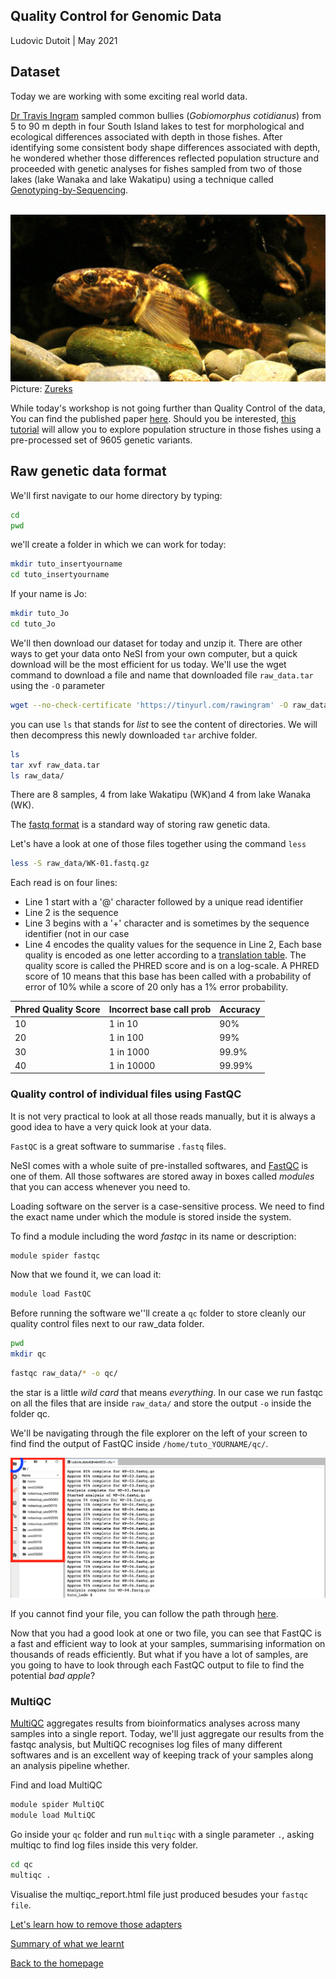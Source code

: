 ## Quality Control for Genomic Data

Ludovic Dutoit | May 2021

## Dataset

Today we are working with some exciting real world data. 

[Dr Travis Ingram](https://www.otago.ac.nz/zoology/staff/ingram.html) sampled common bullies (*Gobiomorphus cotidianus*) from 5 to 90 m depth in four South Island lakes to test for morphological and ecological differences associated with depth in those fishes. After identifying some consistent body shape differences associated with depth, he wondered whether those differences reflected population structure and proceeded with genetic analyses for fishes sampled from two of those lakes (lake Wanaka and  lake Wakatipu) using a technique called [Genotyping-by-Sequencing](https://sapac.illumina.com/techniques/sequencing/dna-sequencing/targeted-resequencing/genotyping-by-sequencing.html).

 <br><img src="img/Common_bully,_Gobiomorphus_cotidianus.png" alt="drawing" size="200"/>
Picture: [Zureks](https://en.wikipedia.org/wiki/Common_bully#/media/File:Common_bully,_Gobiomorphus_cotidianus.jpg)

While today's workshop is not going further than Quality Control of the data, You can find the published paper [here](https://cdnsciencepub.com/doi/abs/10.1139/cjfas-2020-0015). Should you be interested, [this tutorial](https://github.com/ldutoit/bully_gbs/blob/master/populationstructure_tuto/populationstructure_tuto.md) will allow you to explore population structure in those fishes using a pre-processed set of 9605 genetic variants.

## Raw genetic data format

We'll first navigate to our home directory by typing:

```bash
cd 
pwd
```

we'll create a folder in which we can work for today:

```bash
mkdir tuto_insertyourname
cd tuto_insertyourname
```

If your name is Jo:

```bash
mkdir tuto_Jo
cd tuto_Jo
```

We'll then download our dataset for today and unzip it. There are other ways to get your data onto NeSI from your own computer, but a quick download will be the most efficient for us today. We'll use the wget command to download a file and name that downloaded file `raw_data.tar` using the `-O` parameter

```bash
wget --no-check-certificate 'https://tinyurl.com/rawingram' -O raw_data.tar
```

you can use `ls` that stands for *list* to see the content of directories. We will then decompress this newly downloaded `tar` archive folder. 

```bash
ls
tar xvf raw_data.tar
ls raw_data/
```

There are 8 samples, 4 from lake Wakatipu (WK)and 4 from lake Wanaka (WK).

The [fastq format](https://medium.com/@robertopreste/phred-quality-score-2837415f0af) is a standard way of storing raw genetic data.

Let's have a look at one of those files together using the command ```less```

```bash
less -S raw_data/WK-01.fastq.gz
```


Each read is on four lines:

* Line 1 start with a '@' character followed by a unique read identifier
* Line 2 is the sequence
* Line 3 begins with a '+' character and is sometimes by the sequence identifier (not in our case
* Line 4 encodes the quality values for the sequence in Line 2, Each base quality is encoded as one letter according to a  [translation table](https://medium.com/@robertopreste/phred-quality-score-2837415f0af). The quality score is called the PHRED score and is on a log-scale. A PHRED score of 10 means that this base has been called with a probability of error of 10% while a score of 20 only has a 1% error probability.

| Phred Quality Score |Incorrect base call prob| Accuracy |
|---------------------|-------------------|--|
| 10                  | 1 in 10               |90%| 
| 20                  | 1 in 100           |99%|
| 30                  | 1 in 1000              |99.9%|
| 40                  | 1 in 10000             |99.99%|

### Quality control of individual files using FastQC

It is not very practical to look at all those reads manually, but it is always a good idea to have a very quick look at your data.

```FastQC``` is a great software to summarise `.fastq` files.

NeSI comes with a whole suite of pre-installed softwares, and [FastQC](https://www.bioinformatics.babraham.ac.uk/projects/fastqc/) is one of them. All those softwares are stored away in boxes called *modules* that you can access whenever you need to.

Loading software on the server is a case-sensitive process. We need to find the exact name under which the module is stored inside the system.

To find a module including the word *fastqc* in its name or description:

```bash
module spider fastqc
```

Now that we found it, we can load it:

```bash
module load FastQC
```
Before running the software we''ll create a `qc` folder to store cleanly our quality control files next to our raw_data folder.

```bash
pwd
mkdir qc
```

```bash
fastqc raw_data/* -o qc/
```

the star is a little *wild card* that means *everything*. In our case we run fastqc on all the files that are inside `raw_data/` and store the output `-o` inside the folder qc.

We'll be navigating through the file explorer on the left of your screen to find find the output of FastQC inside `/home/tuto_YOURNAME/qc/`.

![](img/navigate_tofasqc_output_step1.png)

If you cannot find your file, you can follow the path through [here](navigatefastqcoutput.md).

Now that you had a good look at one or two file, you can see that FastQC is a fast and efficient way to look at your samples, summarising information on thousands of reads efficiently. But what if you have a lot of samples, are you going to have to look through each FastQC output to file to find the potential *bad apple*?

### MultiQC

[MultiQC](https://multiqc.info/) aggregates results from bioinformatics analyses across many samples into a single report. Today, we'll just aggregate our results from the fastqc analysis, but MultiQC recognises log files of many different softwares and is an excellent way of keeping track of your samples along an analysis pipeline whether.

Find and load MultiQC

```bash
module spider MultiQC
module load MultiQC
```

Go inside your `qc` folder and run `multiqc` with a single parameter `.`, asking multiqc to find log files inside this very folder.

```bash
cd qc 
multiqc .
```

Visualise the multiqc_report.html file just produced besudes your `fastqc file`.

[Let's learn how to remove those adapters](remove_adapters.md)

[Summary of what we learnt](lesson_summary.md)

[Back to the homepage](index.md)



